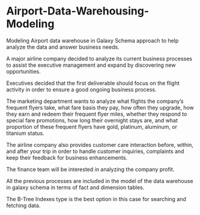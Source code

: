 # Airport-Data-Warehousing-Modeling
Modeling Airport data warehouse in Galaxy Schema approach to help analyze the data and answer business needs.

A major airline company decided to analyze its current business processes to assist the executive management and expand by discovering new opportunities. 

Executives decided that the first deliverable should focus on the flight activity in order to ensure a good ongoing business process.

The marketing department wants to analyze what flights the company’s frequent flyers take, what fare basis they pay, how often they upgrade, 
how they earn and redeem their frequent flyer miles, whether they respond to special fare promotions, how long their overnight stays are, 
and what proportion of these frequent flyers have gold, platinum, aluminum, or titanium status. 

The airline company also provides customer care interaction before, within, 
and after your trip in order to handle customer inquiries, complaints and keep their feedback for business enhancements.

The finance team will be interested in analyzing the company profit. 

All the previous processes are included in the model of the data warehouse in galaxy schema in terms of fact and dimension tables.

The B-Tree Indexes type is the best option in this case for searching and fetching data.

